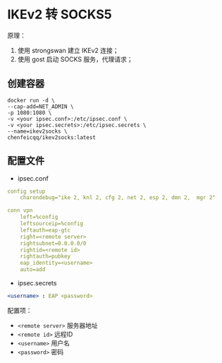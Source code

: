 # IKEv2 转 SOCKS5

原理：
1. 使用 strongswan 建立 IKEv2 连接；
2. 使用 gost 启动 SOCKS 服务，代理请求；

## 创建容器

``` shell
docker run -d \
--cap-add=NET_ADMIN \
-p 1080:1080 \
-v <your ipsec.conf>:/etc/ipsec.conf \
-v <your ipsec.secrets>:/etc/ipsec.secrets \
--name=ikev2socks \
chenfeicqq/ikev2socks:latest
```

## 配置文件

+ ipsec.conf

``` yaml
config setup
    charondebug="ike 2, knl 2, cfg 2, net 2, esp 2, dmn 2,  mgr 2"

conn vpn
    left=%config
    leftsourceip=%config
    leftauth=eap-gtc
    right=<remote server>
    rightsubnet=0.0.0.0/0
    rightid=<remote id>
    rightauth=pubkey
    eap_identity=<username>
    auto=add
```

+ ipsec.secrets

``` yaml
<username> : EAP <password>
```

配置项：
+ `<remote server>` 服务器地址
+ `<remote id>` 远程ID
+ `<username>` 用户名
+ `<password>` 密码